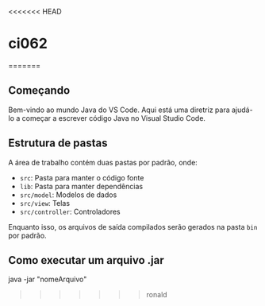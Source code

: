 <<<<<<< HEAD
# ci062
=======
## Começando

Bem-vindo ao mundo Java do VS Code. Aqui está uma diretriz para ajudá-lo a começar a escrever código Java no Visual Studio Code.

## Estrutura de pastas

A área de trabalho contém duas pastas por padrão, onde:

- `src`: Pasta para manter o código fonte
- `lib`: Pasta para manter dependências
- `src/model`: Modelos de dados
- `src/view`: Telas
- `src/controller`: Controladores

Enquanto isso, os arquivos de saída compilados serão gerados na pasta `bin` por padrão.

## Como executar um arquivo .jar
java -jar "nomeArquivo"
>>>>>>> ronald
